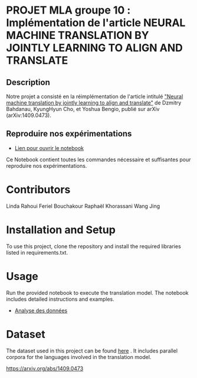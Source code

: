 PROJET MLA groupe 10 : <br>
Implémentation de l'article NEURAL MACHINE TRANSLATION BY JOINTLY LEARNING TO ALIGN AND TRANSLATE
===

## Description

Notre projet a consisté en la réimplémentation de l'article intitulé ["Neural machine translation by jointly learning to align and translate"][2] de Dzmitry Bahdanau, KyungHyun Cho, et Yoshua Bengio, publié sur arXiv (arXiv:1409.0473).

## Reproduire nos expérimentations
- [Lien pour ouvrir le notebook](src/Run.ipynb)

Ce Notebook contient toutes les commandes nécessaire et suffisantes pour reproduire nos expérimentations.


# Contributors
Linda Rahoui
Feriel Bouchakour
Raphaël Khorassani
Wang Jing

# Installation and Setup
To use this project, clone the repository and install the required libraries listed in requirements.txt.

# Usage
Run the provided notebook to execute the translation model. The notebook includes detailed instructions and examples.
- [Analyse des données](src/Run.ipynb)

# Dataset
The dataset used in this project can be found [here][3] . It includes parallel corpora for the languages involved in the translation model.

https://arxiv.org/abs/1409.0473

[2]: https://arxiv.org/abs/1409.0473 "lien article"
[3]: https://www.statmt.org/wmt14/translation-task.html "lien dataset"
